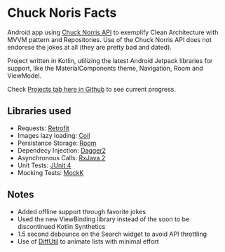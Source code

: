 # Chuck Noris Facts

Android app using [Chuck Norris API](https://api.chucknorris.io/) to exemplify Clean Architecture with MVVM pattern and Repositories. Use of the Chuck Norris API does not endorese the jokes at all (they are pretty bad and dated).

Project written in Kotlin, utilizing the latest Android Jetpack libraries for support, like the MaterialComponents theme, Navigation, Room and ViewModel.

Check [Projects tab here in Github](https://github.com/vgchabelman/chuck-norris-android/projects)  to see current progress.

## Libraries used
- Requests: [Retrofit](https://square.github.io/retrofit/)
- Images lazy loading: [Coil](https://github.com/coil-kt/coil)
- Persistance Storage: [Room](https://developer.android.com/jetpack/androidx/releases/room)
- Dependecy Injection: [Dagger2](https://dagger.dev/)
- Asynchronous Calls: [RxJava 2](https://github.com/ReactiveX/RxJava/tree/2.x)
- Unit Tests: [JUnit 4](https://junit.org/junit4/javadoc/latest/overview-summary.html)
- Mocking Tests: [MockK](https://mockk.io/)

## Notes
- Added offline support through favorite jokes
- Used the new ViewBinding library instead of the soon to be discontinued Kotlin Synthetics
- 1.5 second debounce on the Search widget to avoid API throttling
- Use of [DiffUtil](https://developer.android.com/reference/androidx/recyclerview/widget/DiffUtil) to animate lists with minimal effort
